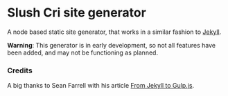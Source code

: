 # Slush Cri site generator

A node based static site generator, that works in a similar fashion to [Jekyll][jekyll].

**Warning**: This generator is in early development, so not all features have been added, and may not be functioning as planned.

### Credits

A big thanks to Sean Farrell with his article [From Jekyll to Gulp.js][rioki].

[jekyll]: http://jekyllrb.com/
[rioki]:  http://www.rioki.org/2014/06/09/jekyll-to-gulp.html

